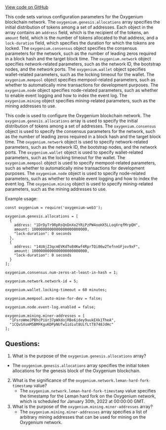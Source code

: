 [View code on GitHub](https://github.com/oxygenium/oxygenium-web3/packages/cli/devnet-user.conf)

This code sets various configuration parameters for the Oxygenium blockchain network. The `oxygenium.genesis.allocations` array specifies the initial distribution of tokens among a set of addresses. Each object in the array contains an `address` field, which is the recipient of the tokens, an `amount` field, which is the number of tokens allocated to that address, and a `lock-duration` field, which specifies the duration for which the tokens are locked. The `oxygenium.consensus` object specifies the consensus parameters for the network, such as the number of leading zeros required in a block hash and the target block time. The `oxygenium.network` object specifies network-related parameters, such as the network ID, the bootstrap nodes, and the network ports. The `oxygenium.wallet` object specifies wallet-related parameters, such as the locking timeout for the wallet. The `oxygenium.mempool` object specifies mempool-related parameters, such as whether to automatically mine transactions for development purposes. The `oxygenium.node` object specifies node-related parameters, such as whether to enable event logging and how to index the event log. The `oxygenium.mining` object specifies mining-related parameters, such as the mining addresses to use. 

This code is used to configure the Oxygenium blockchain network. The `oxygenium.genesis.allocations` array is used to specify the initial distribution of tokens among a set of addresses. The `oxygenium.consensus` object is used to specify the consensus parameters for the network, such as the number of leading zeros required in a block hash and the target block time. The `oxygenium.network` object is used to specify network-related parameters, such as the network ID, the bootstrap nodes, and the network ports. The `oxygenium.wallet` object is used to specify wallet-related parameters, such as the locking timeout for the wallet. The `oxygenium.mempool` object is used to specify mempool-related parameters, such as whether to automatically mine transactions for development purposes. The `oxygenium.node` object is used to specify node-related parameters, such as whether to enable event logging and how to index the event log. The `oxygenium.mining` object is used to specify mining-related parameters, such as the mining addresses to use. 

Example usage:
```
const oxygenium = require('oxygenium-web3');

oxygenium.genesis.allocations = [
  {
    address: "1DrDyTr9RpRsQnDnXo2YRiPzPW4ooHX5LLoqXrqfMrpQH",
    amount: 1000000000000000000000000,
    "lock-duration": 0 seconds
  },
  {
    address: "14UAjZ3qcmEVKdTo84Kwf4RprTQi86w2TefnnGFjov9xF",
    amount: 1000000000000000000000000,
    "lock-duration": 0 seconds
  }
];

oxygenium.consensus.num-zeros-at-least-in-hash = 1;

oxygenium.network.network-id = 5;

oxygenium.wallet.locking-timeout = 60 minutes;

oxygenium.mempool.auto-mine-for-dev = false;

oxygenium.node.event-log.enabled = false;

oxygenium.mining.miner-addresses = [
  "1FsroWmeJPBhcPiUr37pWXdojRBe6jdey9uukEXk1TheA",
  "1CQvSXsmM5BMFKguKDPpNUfw1idiut8UifLtT8748JdHc"
];
```
## Questions: 
 1. What is the purpose of the `oxygenium.genesis.allocations` array?
   - The `oxygenium.genesis.allocations` array specifies the initial token allocations for the genesis block of the Oxygenium blockchain.
2. What is the significance of the `oxygenium.network.leman-hard-fork-timestamp` value?
   - The `oxygenium.network.leman-hard-fork-timestamp` value specifies the timestamp for the Leman hard fork on the Oxygenium network, which is scheduled for January 30th, 2022 at 00:00:00 GMT.
3. What is the purpose of the `oxygenium.mining.miner-addresses` array?
   - The `oxygenium.mining.miner-addresses` array specifies a list of arbitrary mining addresses that can be used for mining on the Oxygenium network.